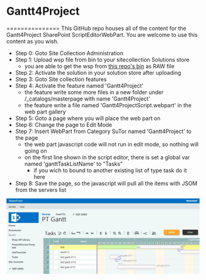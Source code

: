 # Gantt4Project
===============
This GitHub repo houses all of the content for the Gantt4Project SharePoint ScriptEditorWebPart. 
You are welcome to use this content as you wish.

- Step 0: Goto Site Collection Administration
- Step 1: Upload wsp file from bin to your sitecollection Solutions store
    - you are able to get the wsp from [this repo's bin](Gantt4Project_git\Gantt4Project\bin) as RAW file
- Step 2: Activate the solution in your solution store after uploading
- Step 3: Goto Site collection features
- Step 4: Activate the feature named 'Gantt4Project'
    - the feature write some more files in a new folder under /_catalogs/masterpage with name 'Gantt4Project'
    - the feature write a file named 'Gantt4ProjectScript.webpart' in the web part gallery
- Step 5: Goto a page where you will place the web part on
- Step 6: Change the page to Edit Mode
- Step 7: Insert WebPart from Category SuTor named 'Gantt4Project' to the page
    - the web part javascript code will not run in edit mode, so nothing will going on
    - on the first line shown in the script editor, there is set a global var named 'ganttTaskListName' to "Tasks"
        - if you wich to bound to another existing list of type task do it here
- Step 8: Save the page, so the javascript will pull all the items with JSOM from the servers list

![ScreenShot](gantt4project.JPG)
 